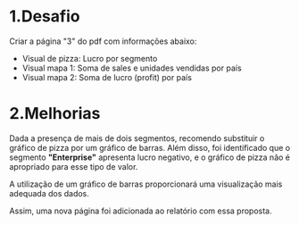# 1.Desafio

Criar a página "3" do pdf com informações abaixo: 
- Visual de pizza: Lucro por segmento 
- Visual mapa 1: Soma de sales e unidades vendidas por país 
- Visual mapa 2: Soma de lucro (profit) por país 

# 2.Melhorias
Dada a presença de mais de dois segmentos, recomendo substituir o gráfico de pizza por um gráfico de barras. 
Além disso, foi identificado que o segmento **"Enterprise"** apresenta lucro negativo, e o gráfico de pizza não é apropriado para esse tipo de valor.

A utilização de um gráfico de barras proporcionará uma visualização mais adequada dos dados.

Assim, uma nova página foi adicionada ao relatório com essa proposta.

